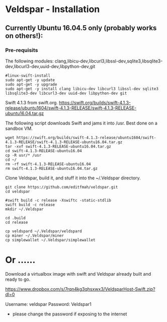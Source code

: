 # Veldspar - Installation

## Currently Ubuntu 16.04.5 only (probably works on others!):

### Pre-requisits

The following modules:
clang,libicu-dev,libcurl3,libssl-dev,sqlite3,libsqlite3-dev,libcurl3-dev,uuid-dev,libpython-dev,git

```
#linux-swift-install
sudo apt-get -y update
sudo apt-get -y upgrade
sudo apt-get -y install clang libicu-dev libcurl3 libssl-dev sqlite3 libsqlite3-dev libcurl3-dev uuid-dev libpython-dev git
```



Swift 4.1.3 from swift.org.
https://swift.org/builds/swift-4.1.3-release/ubuntu1604/swift-4.1.3-RELEASE/swift-4.1.3-RELEASE-ubuntu16.04.tar.gz

The following script downloads Swift and jams it into /usr.  Best done on a sandbox VM.  
```
wget https://swift.org/builds/swift-4.1.3-release/ubuntu1604/swift-4.1.3-RELEASE/swift-4.1.3-RELEASE-ubuntu16.04.tar.gz
tar -xvf swift-4.1.3-RELEASE-ubuntu16.04.tar.gz
cd swift-4.1.3-RELEASE-ubuntu16.04
cp -R usr/* /usr
cd ~/
rm -rf swift-4.1.3-RELEASE-ubuntu16.04
rm swift-4.1.3-RELEASE-ubuntu16.04.tar.gz
```

Clone Veldspar, build it, and stuff it into the ~/.Veldspar directory.
```
git clone https://github.com/editfmah/veldspar.git
cd veldspar

#swift build -c release -Xswiftc -static-stdlib
swift build -c release
mkdir ~/.Veldspar

cd .build
cd release

cp veldspard ~/.Veldspar/veldspard
cp miner ~/.Veldspar/miner
cp simplewallet ~/.Veldspar/simplewallet
```

# Or ......

Download a virtualbox image with swift and Veldspar already built and ready to go.

https://www.dropbox.com/s/7rqn4kg3qhsxwx3/VeldsparHost-Swift.zip?dl=0

Username: veldspar
Password: Veldspar1 

* please change the password if exposing to the internet


